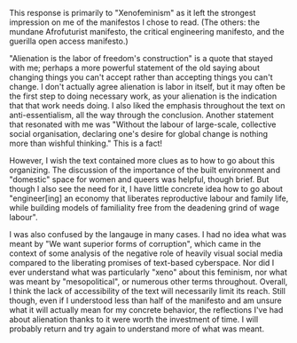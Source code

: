 This response is primarily to "Xenofeminism" as it left the strongest impression on me of the manifestos I chose to read. (The others: the mundane Afrofuturist manifesto, the critical engineering manifesto, and the guerilla open access manifesto.)

"Alienation is the labor of freedom's construction" is a quote that stayed with me; perhaps a more powerful statement of the old saying about changing things you can't accept rather than accepting things you can't change.
I don't actually agree alienation is labor in itself, but it may often be the first step to doing necessary work, as your alienation is the indication that that work needs doing.
I also liked the emphasis throughout the text on anti-essentialism, all the way through the conclusion.
Another statement that resonated with me was "Without the labour of large-scale, collective social organisation, declaring one's desire for global change is nothing more than wishful thinking."
This is a fact!

However, I wish the text contained more clues as to how to go about this organizing.
The discussion of the importance of the built environment and "domestic" space for women and queers was helpful, though brief.
But though I also see the need for it, I have little concrete idea how to go about "engineer[ing] an economy that liberates reproductive labour and family life, while building models of familiality free from the deadening grind of wage labour".

I was also confused by the langauge in many cases.
I had no idea what was meant by "We want superior forms of corruption", which came in the context of some analysis of the negative role of heavily visual social media compared to the liberating promises of text-based cyberspace.
Nor did I ever understand what was particularly "xeno" about this feminism, nor what was meant by "mesopolitical", or numerous other terms throughout.
Overall, I think the lack of accessibility of the text will necessarily limit its reach.
Still though, even if I understood less than half of the manifesto and am unsure what it will actually mean for my concrete behavior, the reflections I've had about alienation thanks to it were worth the investment of time.
I will probably return and try again to understand more of what was meant.
